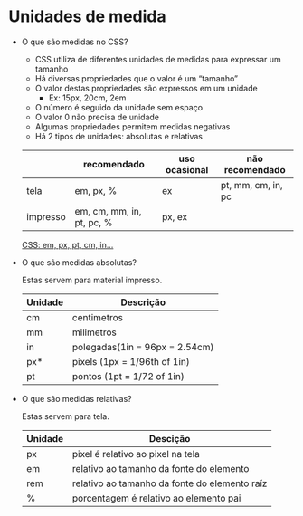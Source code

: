 # Unidades de medida

- O que são medidas no CSS?
    - CSS utiliza de diferentes unidades de medidas para expressar um tamanho
    - Há diversas propriedades que o valor é um “tamanho”
    - O valor destas propriedades são expressos em um unidade
        - Ex: 15px, 20cm, 2em
    - O número é seguido da unidade sem espaço
    - O valor 0 não precisa de unidade
    - Algumas propriedades permitem medidas negativas
    - Há 2 tipos de unidades: absolutas e relativas
    
    |  | recomendado | uso ocasional | não recomendado |
    | --- | --- | --- | --- |
    | tela | em, px, % | ex | pt, mm, cm, in, pc |
    | impresso | em, cm, mm, in, pt, pc, % | px, ex |  |
    
    [CSS: em, px, pt, cm, in...](https://www.w3.org/Style/Examples/007/units.pt_BR.html)
    
- O que são medidas absolutas?
    
    Estas servem para material impresso.
    
    | Unidade | Descrição |
    | --- | --- |
    | cm | centimetros |
    | mm | milimetros |
    | in | polegadas(1in = 96px = 2.54cm) |
    | px* | pixels (1px = 1/96th of 1in) |
    | pt | pontos (1pt = 1/72 of 1in) |
- O que são medidas relativas?
    
    Estas servem para tela.
    
    | Unidade | Descição |
    | --- | --- |
    | px | pixel é relativo ao pixel na tela |
    | em | relativo ao tamanho da fonte do elemento  |
    | rem | relativo ao tamanho da fonte do elemento raíz |
    | % | porcentagem é relativo ao elemento pai |